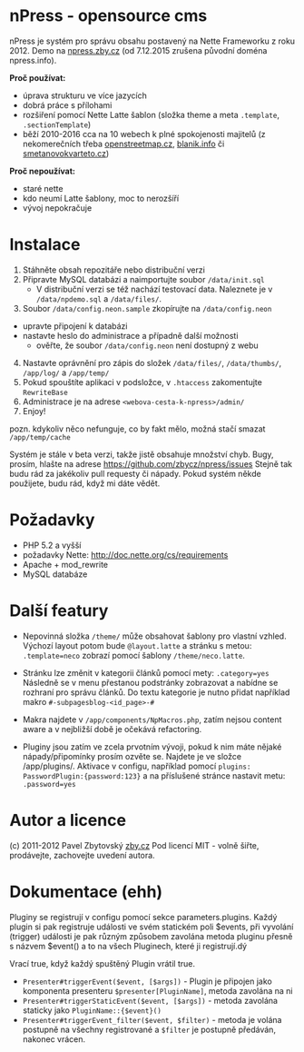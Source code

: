 # nPress - opensource cms

nPress je systém pro správu obsahu postavený na Nette Frameworku z roku 2012. Demo na [npress.zby.cz](http://npress.zby.cz) (od 7.12.2015 zrušena původní doména npress.info).

**Proč používat:**

- úprava strukturu ve více jazycích
- dobrá práce s přílohami
- rozšiření pomocí Nette Latte šablon (složka theme a meta `.template`, `.sectionTemplate`)
- běží 2010-2016 cca na 10 webech k plné spokojenosti majitelů (z nekomerečních třeba [openstreetmap.cz](http://openstreetmap.cz), [blanik.info](http://blanik.info) či [smetanovokvarteto.cz](http://smetanovokvarteto.cz))

**Proč nepoužívat:**

- staré nette
- kdo neumí Latte šablony, moc to nerozšíří
- vývoj nepokračuje

# Instalace

1. Stáhněte obsah repozitáře nebo distribuční verzi
2. Připravte MySQL databázi a naimportujte soubor `/data/init.sql`
   - V distribuční verzi se též nachází testovací data. Naleznete je
     v `/data/npdemo.sql` a `/data/files/`.
3. Soubor `/data/config.neon.sample` zkopírujte na `/data/config.neon`

- upravte připojení k databázi
- nastavte heslo do administrace a případně další možnosti
  - ověřte, že soubor `/data/config.neon` není dostupný z webu

4. Nastavte oprávnění pro zápis do složek `/data/files/`, `/data/thumbs/`, `/app/log/` a `/app/temp/`
5. Pokud spouštíte aplikaci v podsložce, v `.htaccess` zakomentujte `RewriteBase`
6. Administrace je na adrese `<webova-cesta-k-npress>/admin/`
7. Enjoy!

pozn. kdykoliv něco nefunguje, co by fakt mělo, možná stačí smazat `/app/temp/cache`

Systém je stále v beta verzi, takže jistě obsahuje množství chyb. Bugy, prosím, hlašte na adrese https://github.com/zbycz/npress/issues Stejně tak budu rád za jakékoliv pull requesty či nápady. Pokud systém někde použijete, budu rád, když mi dáte vědět.

# Požadavky

- PHP 5.2 a vyšší
- požadavky Nette: http://doc.nette.org/cs/requirements
- Apache + mod_rewrite
- MySQL databáze

# Další featury

- Nepovinná složka `/theme/` může obsahovat šablony pro vlastní vzhled. Výchozí layout potom bude `@layout.latte` a stránku s metou: `.template=neco` zobrazí pomocí šablony `/theme/neco.latte`.

- Stránku lze změnit v kategorii článků pomocí mety: `.category=yes` Následně se v menu přestanou podstránky zobrazovat a nabídne se rozhraní pro správu článků. Do textu kategorie je nutno přidat například makro `#-subpagesblog-<id_page>-#`

- Makra najdete v `/app/components/NpMacros.php`, zatím nejsou content aware a v nejbližší době je očekává refactoring.

- Pluginy jsou zatím ve zcela prvotním vývoji, pokud k nim máte nějaké nápady/připomínky prosím ozvěte se. Najdete je ve složce /app/plugins/. Aktivace v configu, například pomocí `plugins: PasswordPlugin:{password:123}` a na příslušené stránce nastavit metu: `.password=yes`

# Autor a licence

(c) 2011-2012 Pavel Zbytovský [zby.cz](http://zby.cz)
Pod licencí MIT - volně šiřte, prodávejte, zachovejte uvedení autora.

# Dokumentace (ehh)

Pluginy se registrují v configu pomocí sekce parameters.plugins. Každý plugin si pak registruje události ve svém statickém poli $events, při vyvolání (trigger) události je pak různým způsobem zavolána metoda pluginu přesně s názvem $event() a to na všech Pluginech, které ji registrují.dý

Vrací true, když každý spuštěný Plugin vrátil true.

- `Presenter#triggerEvent($event, [$args])` - Plugin je připojen jako komponenta presenteru `$presenter[PluginName]`, metoda zavolána na ni
- `Presenter#triggerStaticEvent($event, [$args])` - metoda zavolána staticky jako `PluginName::{$event}()`
- `Presenter#triggerEvent_filter($event, $filter)` - metoda je volána postupně na všechny registrované a `$filter` je postupně předáván, nakonec vrácen.
